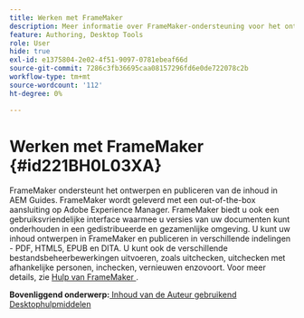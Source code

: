 ```yaml
---
title: Werken met FrameMaker
description: Meer informatie over FrameMaker-ondersteuning voor het ontwerpen en publiceren van inhoud in AEM Guides.
feature: Authoring, Desktop Tools
role: User
hide: true
exl-id: e1375804-2e02-4f51-9097-0781ebeaf66d
source-git-commit: 7286c3fb36695caa08157296fd6e0de722078c2b
workflow-type: tm+mt
source-wordcount: '112'
ht-degree: 0%

---
```


# Werken met FrameMaker {#id221BH0L03XA}

FrameMaker ondersteunt het ontwerpen en publiceren van de inhoud in AEM Guides. FrameMaker wordt geleverd met een out-of-the-box aansluiting op Adobe Experience Manager. FrameMaker biedt u ook een gebruiksvriendelijke interface waarmee u versies van uw documenten kunt onderhouden in een gedistribueerde en gezamenlijke omgeving. U kunt uw inhoud ontwerpen in FrameMaker en publiceren in verschillende indelingen - PDF, HTML5, EPUB en DITA. U kunt ook de verschillende bestandsbeheerbewerkingen uitvoeren, zoals uitchecken, uitchecken met afhankelijke personen, inchecken, vernieuwen enzovoort. Voor meer details, zie [ Hulp van FrameMaker ](https://help.adobe.com/en_US/framemaker/using/index.html).

**Bovenliggend onderwerp:**&#x200B;[ Inhoud van de Auteur gebruikend Desktophulpmiddelen ](author-desktop-tools.md)
